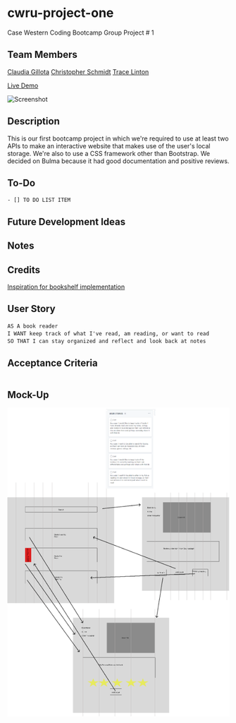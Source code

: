 # cwru-project-one

Case Western Coding Bootcamp Group Project # 1

## Team Members
[Claudia Gillota](https://github.com/cgillota)
[Christopher Schmidt](https://github.com/cschmidt216)
[Trace Linton](https://github.com/Trace1983)

[Live Demo](https://codemodeactivate.github.io/book-it/)

![Screenshot](#)

## Description
This is our first bootcamp project in which we're required to use at least two APIs to make an interactive website that makes use of the user's local storage. We're also to use a CSS framework other than Bootstrap. We decided on Bulma because it had good documentation and positive reviews.

## To-Do
```
- [] TO DO LIST ITEM
```


## Future Development Ideas

## Notes


## Credits
[Inspiration for bookshelf implementation](https://www.codeply.com/go/bp/7h2JKXv40U)

## User Story

```md
AS A book reader
I WANT keep track of what I've read, am reading, or want to read
SO THAT I can stay organized and reflect and look back at notes
```

## Acceptance Criteria

```md

```

## Mock-Up
![Rough Wireframe](./assets/img/rough-mock-up.png)
